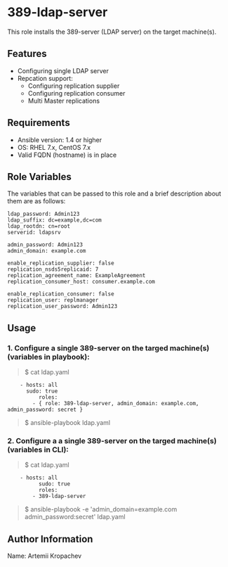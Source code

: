# 389-ldap-server
This role installs the 389-server (LDAP server)  on the target machine(s).

## Features
- Configuring single LDAP server
- Repcation support:
  - Configuring replication supplier
  - Configuring replication consumer
  - Multi Master replications

## Requirements
- Ansible version: 1.4 or higher
- OS: RHEL 7.x, CentOS 7.x
- Valid FQDN (hostname) is in place

## Role Variables
The variables that can be passed to this role and a brief description about them are as follows:

    ldap_password: Admin123
    ldap_suffix: dc=example,dc=com
    ldap_rootdn: cn=root
    serverid: ldapsrv

    admin_password: Admin123
    admin_domain: example.com

    enable_replication_supplier: false
    replication_nsds5replicaid: 7
    replication_agreement_name: ExampleAgreement
    replication_consumer_host: consumer.example.com

    enable_replication_consumer: false
    replication_user: replmanager
    replication_user_password: Admin123



## Usage

### 1. Configure a single 389-server on the targed machine(s) (variables in playbook):

> $ cat ldap.yaml
```
	- hosts: all
	  sudo: true
          roles:
		- { role: 389-ldap-server, admin_domain: example.com, admin_password: secret }
```
> $ ansible-playbook ldap.yaml




### 2. Configure a a single 389-server on the targed machine(s) (variables in CLI):

> $ cat ldap.yaml
```
	- hosts: all
          sudo: true
          roles:
		- 389-ldap-server
```
> $ ansible-playbook -e 'admin_domain=example.com admin_password:secret' ldap.yaml


## Author Information
Name: Artemii Kropachev
